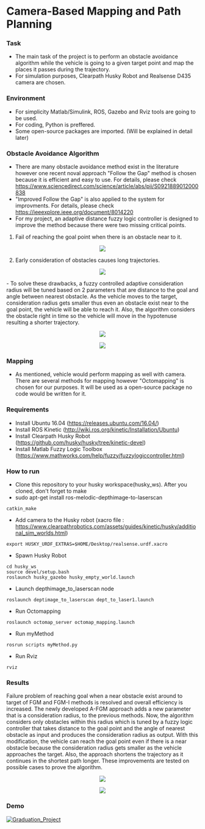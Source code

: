 # Camera-Based Mapping and Path Planning
### Task
- The main task of the project is to perform an obstacle avoidance algorithm while the vehicle is going to a given target point and map the places it passes during the trajectory. 
- For simulation purposes, Clearpath Husky Robot and Realsense D435 camera are chosen.

### Environment
- For simplicity Matlab/Simulink, ROS, Gazebo and Rviz tools are going to be used.
- For coding, Python is preffered.
- Some open-source packages are imported. (Will be explained in detail later)

### Obstacle Avoidance Algorithm
- There are many obstacle avoidance method exist in the literature however one recent noval approach "Follow the Gap" method is chosen because it is efficient and easy to use. For details, please check https://www.sciencedirect.com/science/article/abs/pii/S0921889012000838
- "Improved Follow the Gap" is also applied to the system for improvments. For details, please check https://ieeexplore.ieee.org/document/8014220
- For my project, an adaptive distance fuzzy logic controller is designed to improve the method because there were two missing critical points.
1. Fail of reaching the goal point when there is an obstacle near to it.

<p align="center">
  <img src="https://user-images.githubusercontent.com/63864726/132513117-da7c7ca4-6ca8-4013-a896-8bcffaa6523a.jpg" />
</p>

2. Early consideration of obstacles causes long trajectories.
<p align="center">
  <img src="https://user-images.githubusercontent.com/63864726/132513169-2166862e-a57d-416d-b0dd-0cfccab25597.jpg" />
</p>
- To solve these drawbacks, a fuzzy controlled adaptive consideration radius will be tuned based on 2 parameters that are distance to the goal and angle between nearest obstacle. As the vehicle moves to the target, consideration radius gets smaller thus even an obstacle exist near to the goal point, the vehicle will be able to reach it. Also, the algorithm considers the obstacle right in time so the vehicle will move in the hypotenuse resulting a shorter trajectory.

<p align="center">
  <img src="https://user-images.githubusercontent.com/63864726/132514328-0c503d38-77b8-4071-8cd4-e8138da00f77.png" />
</p>

<p align="center">
  <img src="https://user-images.githubusercontent.com/63864726/132513388-9e630adf-79a6-415c-858e-8995cb4940db.jpg" />
</p>

### Mapping
- As mentioned, vehicle would perform mapping as well with camera. There are several methods for mapping however "Octomapping" is chosen for our purposes. It will be used as a open-source package no code would be written for it.

### Requirements
- Install Ubuntu 16.04 (https://releases.ubuntu.com/16.04/)
- Install ROS Kinetic (http://wiki.ros.org/kinetic/Installation/Ubuntu)
- Install Clearpath Husky Robot (https://github.com/husky/husky/tree/kinetic-devel)
- Install Matlab Fuzzy Logic Toolbox (https://www.mathworks.com/help/fuzzy/fuzzylogiccontroller.html)

### How to run
- Clone this repository to your husky workspace(husky_ws). After you cloned, don't forget to make
- sudo apt-get install ros-melodic-depthimage-to-laserscan
```
catkin_make
```
- Add camera to the Husky robot (xacro file : https://www.clearpathrobotics.com/assets/guides/kinetic/husky/additional_sim_worlds.html)
```
export HUSKY_URDF_EXTRAS=$HOME/Desktop/realsense.urdf.xacro
```
- Spawn Husky Robot
```
cd husky_ws
source devel/setup.bash
roslaunch husky_gazebo husky_empty_world.launch
```
- Launch depthimage_to_laserscan node
```
roslaunch deptimage_to_laserscan dept_to_laser1.launch
```
- Run Octomapping
```
roslaunch octomap_server octomap_mapping.launch
```
- Run myMethod
```
rosrun scripts myMethod.py
```
- Run Rviz
```
rviz
```
### Results
Failure problem of reaching goal when a near obstacle exist around to target of FGM and FGM-I methods is resolved and overall efficiency is increased. The newly developed A-FGM approach adds a new parameter that is a consideration radius, to the previous methods. Now, the algorithm considers only obstacles within this radius which is tuned by a fuzzy logic controller that takes distance to the goal point and the angle of nearest obstacle as input and produces the consideration radius as output. With this modification, the vehicle can reach the goal point even if there is a near obstacle because the consideration radius gets smaller as the vehicle approaches the target. Also, the approach shortens the trajectory as it continues in the shortest path longer. These improvements are tested on possible cases to prove the algorithm.
<p align="center">
  <img src="https://user-images.githubusercontent.com/63864726/132517794-7efa47a8-90c1-4a0d-a912-b4870a1245fe.jpg" />
</p>
<p align="center">
  <img src="https://user-images.githubusercontent.com/63864726/132517811-8e95299b-2d50-4b24-9eef-7a74495d13dd.jpg" />
</p>


### Demo
[![Graduation_Project](https://img.youtube.com/vi/wMMFzKAfvjo/0.jpg)](https://www.youtube.com/watch?v=wMMFzKAfvjo)

